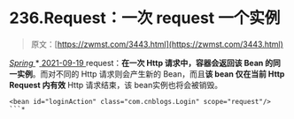 <!--yml
category: 未分类
date: 0001-01-01 00:00:00
--->

# 236.Request：一次 request 一个实例

> 原文：[https://zwmst.com/3443.html](https://zwmst.com/3443.html)

   [ *Spring* ](https://zwmst.com/spring)*[ <time datetime="2021-09-19T19:17:52+08:00"> 2021-09-19 </time> ](https://zwmst.com/3443.html)  request：**在一次 Http 请求中，容器会返回该 Bean 的同一实例**。而对不同的 Http 请求则会产生新的 Bean，而且**该 bean 仅在当前 Http Request 内有效** Http 请求结束，该 bean实例也将会被销毁。

```
<bean id="loginAction" class="com.cnblogs.Login" scope="request"/>
```*